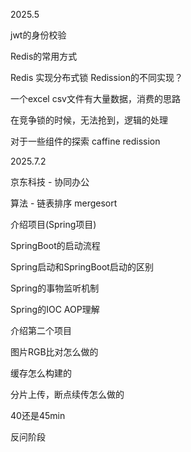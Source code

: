 2025.5

jwt的身份校验



Redis的常用方式

Redis 实现分布式锁 Redission的不同实现？



一个excel csv文件有大量数据，消费的思路



在竞争锁的时候，无法抢到，逻辑的处理



对于一些组件的探索 caffine redission







2025.7.2

京东科技 - 协同办公

算法 - 链表排序 mergesort

介绍项目(Spring项目)

SpringBoot的启动流程

Spring启动和SpringBoot启动的区别

Spring的事物监听机制

Spring的IOC AOP理解



介绍第二个项目

图片RGB比对怎么做的

缓存怎么构建的

分片上传，断点续传怎么做的

40还是45min



反问阶段
